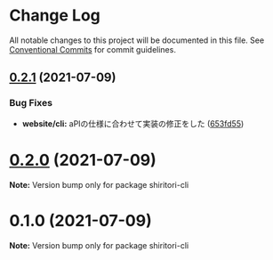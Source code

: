 # Change Log

All notable changes to this project will be documented in this file.
See [Conventional Commits](https://conventionalcommits.org) for commit guidelines.

## [0.2.1](https://github.com/ivgtr/aikatsu-cli/compare/shiritori-cli@0.2.0...shiritori-cli@0.2.1) (2021-07-09)


### Bug Fixes

* **website/cli:** aPIの仕様に合わせて実装の修正をした ([653fd55](https://github.com/ivgtr/aikatsu-cli/commit/653fd55c06f2e7f385c9ba10e2eea9ca32535bed))





# [0.2.0](https://github.com/ivgtr/aikatsu-cli/compare/shiritori-cli@0.1.0...shiritori-cli@0.2.0) (2021-07-09)

**Note:** Version bump only for package shiritori-cli





# 0.1.0 (2021-07-09)

**Note:** Version bump only for package shiritori-cli
